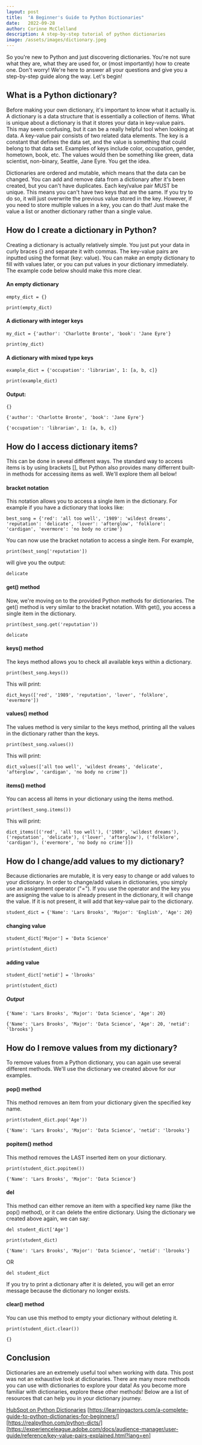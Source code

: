 ```yaml
---
layout: post
title:  "A Beginner's Guide to Python Dictionaries"
date:   2022-09-28
author: Corinne McClelland
description: A step-by-step tutorial of python dictionaries
image: /assets/images/dictionary.jpeg
---
```


So you're new to Python and just discovering dictionaries. You're not sure what they are, what they are used for, or (most importantly) how to create one. Don't worry! We're here to answer all your questions and give you a step-by-step guide along the way. Let's begin!

## What is a Python dictionary?

Before making your own dictionary, it's important to know what it actually is. A dictionary is a data structure that is essentially a collection of items. What is unique about a dictionary is that it stores your data in key-value pairs. This may seem confusing, but it can be a really helpful tool when looking at data. A key-value pair consists of two related data elements. The key is a constant that defines the data set, and the value is something that could belong to that data set. Examples of keys include color, occupation, gender, hometown, book, etc. The values would then be something like green, data scientist, non-binary, Seattle, Jane Eyre. You get the idea.

Dictionaries are ordered and mutable, which means that the data can be changed. You can add and remove data from a dictionary after it's been created, but you can't have duplicates. Each key/value pair MUST be unique. This means you can't have two keys that are the same. If you try to do so, it will just overwrite the previous value stored in the key. However, if you need to store multiple values in a key, you can do that! Just make the value a list or another dictionary rather than a single value. 

## How do I create a dictionary in Python?

Creating a dictionary is actually relatively simple. You just put your data in curly braces {} and separate it with commas. The key-value pairs are inputted using the format (key: value). You can make an empty dictionary to fill with values later, or you can put values in your dictionary immediately. The example code below should make this more clear. 

#### An empty dictionary
`empty_dict = {}`

`print(empty_dict)`

#### A dictionary with integer keys
`my_dict = {'author': 'Charlotte Bronte', 'book': 'Jane Eyre'}`

`print(my_dict)`

#### A dictionary with mixed type keys
`example_dict = {'occupation': 'librarian', 1: [a, b, c]}`

`print(example_dict)`

#### Output:

`{}`

`{'author': 'Charlotte Bronte', 'book': 'Jane Eyre'}`

`{'occupation': 'librarian', 1: [a, b, c]}`


## How do I access dictionary items?

This can be done in seveal different ways. The standard way to access items is by using brackets [], but Python also provides many differrent built-in methods for accessing items as well. We'll explore them all below!

#### bracket notation

This notation allows you to access a single item in the dictionary. For example if you have a dictionary that looks like:

`best_song = {'red': 'all too well', '1989': 'wildest dreams', 'reputation': 'delicate', 'lover': 'afterglow', 'folklore': 'cardigan', 'evermore': 'no body no crime'}`

You can now use the bracket notation to access a single item. For example,

`print(best_song['reputation'])`

will give you the output:

`delicate`

#### get() method

Now, we're moving on to the provided Python methods for dictionaries. The get() method is very similar to the bracket notation. With get(), you access a single item in the dictionary.

`print(best_song.get('reputation'))`

`delicate`

#### keys() method

The keys method allows you to check all available keys within a dictionary. 

`print(best_song.keys())`

This will print:

`dict_keys(['red', '1989', 'reputation', 'lover', 'folklore', 'evermore'])`

#### values() method

The values method is very similar to the keys method, printing all the values in the dictionary rather than the keys.

`print(best_song.values())`

This will print:

`dict_values(['all too well', 'wildest dreams', 'delicate', 'afterglow', 'cardigan', 'no body no crime'])`

#### items() method

You can access all items in your dictionary using the items method.

`print(best_song.items())`

This will print:

`dict_items([('red', 'all too well'), ('1989', 'wildest dreams'), ('reputation', 'delicate'), ('lover', 'afterglow'), ('folklore', 'cardigan'), ('evermore', 'no body no crime')])`

## How do I change/add values to my dictionary?

Because dictionaries are mutable, it is very easy to change or add values to your dictionary. In order to change/add values in dictionaries, you simply use an assignment operator ("="). If you use the operator and the key you are assigning the value to is already present in the dictionary, it will change the value. If it is not present, it will add that key-value pair to the dictionary.

`student_dict = {'Name': 'Lars Brooks', 'Major': 'English', 'Age': 20}`

#### changing value

`student_dict['Major'] = 'Data Science'`

`print(student_dict)`

#### adding value

`student_dict['netid'] = 'lbrooks'`

`print(student_dict)`

##### Output
`{'Name': 'Lars Brooks', 'Major': 'Data Science', 'Age': 20}`

`{'Name': 'Lars Brooks', 'Major': 'Data Science', 'Age': 20, 'netid': 'lbrooks'}`

## How do I remove values from my dictionary?

To remove values from a Python dictionary, you can again use several different methods. We'll use the dictionary we created above for our examples.

#### pop() method
This method removes an item from your dictionary given the specified key name.

`print(student_dict.pop('Age'))`

`{'Name': 'Lars Brooks', 'Major': 'Data Science', 'netid': 'lbrooks'}`

#### popitem() method
This method removes the LAST inserted item on your dictionary.

`print(student_dict.popitem())`

`{'Name': 'Lars Brooks', 'Major': 'Data Science'}`

#### del
This method can either remove an item with a specified key name (like the pop() method), or it can delete the entire dictionary. Using the dictionary we created above again, we can say:

`del student_dict['Age']`

`print(student_dict)`

`{'Name': 'Lars Brooks', 'Major': 'Data Science', 'netid': 'lbrooks'}`

OR

`del student_dict`

If you try to print a dictionary after it is deleted, you will get an error message because the dictionary no longer exists.

#### clear() method
You can use this method to empty your dictionary without deleting it.

`print(student_dict.clear())`

`{}`

## Conclusion

Dictionaries are an extremely useful tool when working with data. This post was not an exhaustive look at dictionaries. There are many more methods you can use with dictionaries to explore your data! As you become more familiar with dictionaries, explore these other methods! Below are a list of resources that can help you in your dictionary journey.

[HubSpot on Python Dictionaries](https://blog.hubspot.com/website/python-dictionary)
[https://learningactors.com/a-complete-guide-to-python-dictionaries-for-beginners/]
[https://realpython.com/python-dicts/]
[https://experienceleague.adobe.com/docs/audience-manager/user-guide/reference/key-value-pairs-explained.html?lang=en]
